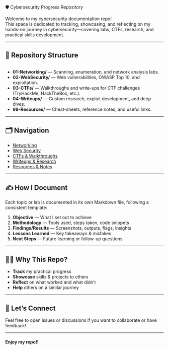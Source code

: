 🛡️ Cybersecurity Progress Repository

Welcome to my cybersecurity documentation repo!  
This space is dedicated to tracking, showcasing, and reflecting on my hands-on journey in cybersecurity—covering labs, CTFs, research, and practical skills development.

---

## 📁 Repository Structure

```

```

- **01-Networking/** — Scanning, enumeration, and network analysis labs.
- **02-WebSecurity/** — Web vulnerabilities, OWASP Top 10, and exploitation.
- **03-CTFs/** — Walkthroughs and write-ups for CTF challenges (TryHackMe, HackTheBox, etc.).
- **04-Writeups/** — Custom research, exploit development, and deep dives.
- **99-Resources/** — Cheat-sheets, reference notes, and useful links.

---

## 🗂️ Navigation

- [Networking](./01-Networking/README.md)
- [Web Security](./02-WebSecurity/README.md)
- [CTFs & Walkthroughs](./03-CTFs/README.md)
- [Writeups & Research](./04-Writeups/README.md)
- [Resources & Notes](./99-Resources/notes.md)

---

## ✍️ How I Document

Each topic or lab is documented in its own Markdown file, following a consistent template:

1. **Objective** — What I set out to achieve
2. **Methodology** — Tools used, steps taken, code snippets
3. **Findings/Results** — Screenshots, outputs, flags, insights
4. **Lessons Learned** — Key takeaways & mistakes
5. **Next Steps** — Future learning or follow-up questions



---

## 🧑‍💻 Why This Repo?

- **Track** my practical progress
- **Showcase** skills & projects to others
- **Reflect** on what worked and what didn’t
- **Help** others on a similar journey

---

## 🚀 Let’s Connect

Feel free to open issues or discussions if you want to collaborate or have feedback!

---

<h4> Enjoy my repo!! </h4> 


